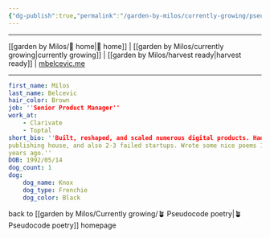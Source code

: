 ```yaml
---
{"dg-publish":true,"permalink":"/garden-by-milos/currently-growing/pseudopoetry/yaml-biography/"}
---
```



---
[[garden by Milos/🏡 home\|🏡 home]] | [[garden by Milos/currently growing\|currently growing]] | [[garden by Milos/harvest ready\|harvest ready]] | [mbelcevic.me](https://mbelcevic.me/) 

---
```YAML
first_name: Milos
last_name: Belcevic
hair_color: Brown
job: ''Senior Product Manager''
work_at: 
	- Clarivate
	- Toptal
short_bio: ''Built, reshaped, and scaled numerous digital products. Had own 
publishing house, and also 2-3 failed startups. Wrote some nice poems 15 
years ago.''
DOB: 1992/05/14
dog_count: 1
dog:
	dog_name: Knox
	dog_type: Frenchie
	dog_color: Black
```

back to [[garden by Milos/Currently growing/🪴 Pseudocode poetry\|🪴 Pseudocode poetry]] homepage